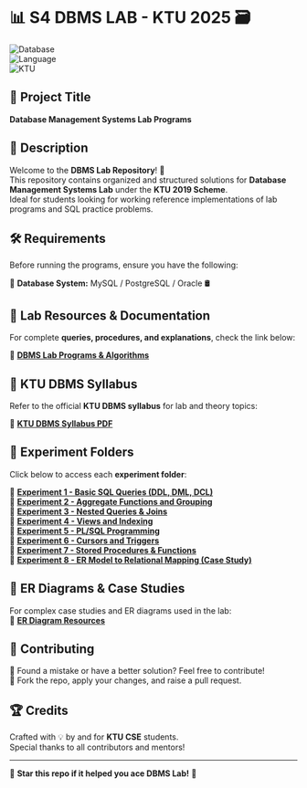 # 📊 S4 DBMS LAB - KTU 2025 🗃️  

![Database](https://img.shields.io/badge/Database-MySQL%20%7C%20PostgreSQL-blue)  
![Language](https://img.shields.io/badge/Language-SQL%20%7C%20PL/SQL-green)  
![KTU](https://img.shields.io/badge/Scheme-KTU%202019-orange)  

## 📌 Project Title  
**Database Management Systems Lab Programs**  

## 📖 Description  
Welcome to the **DBMS Lab Repository**! 🧠  
This repository contains organized and structured solutions for **Database Management Systems Lab** under the **KTU 2019 Scheme**.  
Ideal for students looking for working reference implementations of lab programs and SQL practice problems.  

## 🛠️ Requirements  
Before running the programs, ensure you have the following:  

🔸 **Database System:** MySQL / PostgreSQL / Oracle 🛢️  

## 📜 Lab Resources & Documentation  
For complete **queries, procedures, and explanations**, check the link below:  

📂 [**DBMS Lab Programs & Algorithms**](https://drive.google.com/drive/folders/1kYKSZQuJ_HDeCuHZYZgaA8iE7k0eeVbT?usp=sharing)

## 📖 KTU DBMS Syllabus  
Refer to the official **KTU DBMS syllabus** for lab and theory topics:  

📄 **[KTU DBMS Syllabus PDF](https://drive.google.com/file/d/1KpT-sA1KYh-KBHoKcuOoZPp_gZBNLh6q/view)**  

## 📂 Experiment Folders  
Click below to access each **experiment folder**:

🔹 **[Experiment 1 - Basic SQL Queries (DDL, DML, DCL)](https://github.com/iamkarthik2004/S4-DBMS-LAB-KTU-2025/tree/main/Expt1)**  
🔹 **[Experiment 2 - Aggregate Functions and Grouping](https://github.com/iamkarthik2004/S4-DBMS-LAB-KTU-2025/tree/main/Expt2)**  
🔹 **[Experiment 3 - Nested Queries & Joins](https://github.com/iamkarthik2004/S4-DBMS-LAB-KTU-2025/tree/main/Expt3)**  
🔹 **[Experiment 4 - Views and Indexing](https://github.com/iamkarthik2004/S4-DBMS-LAB-KTU-2025/tree/main/Expt4)**  
🔹 **[Experiment 5 - PL/SQL Programming](https://github.com/iamkarthik2004/S4-DBMS-LAB-KTU-2025/tree/main/Expt5)**  
🔹 **[Experiment 6 - Cursors and Triggers](https://github.com/iamkarthik2004/S4-DBMS-LAB-KTU-2025/tree/main/Expt6)**  
🔹 **[Experiment 7 - Stored Procedures & Functions](https://github.com/iamkarthik2004/S4-DBMS-LAB-KTU-2025/tree/main/Expt7)**  
🔹 **[Experiment 8 - ER Model to Relational Mapping (Case Study)](https://github.com/iamkarthik2004/S4-DBMS-LAB-KTU-2025/tree/main/Expt8)**  

## 📘 ER Diagrams & Case Studies  
For complex case studies and ER diagrams used in the lab:  
📂 [**ER Diagram Resources**](https://drive.google.com/drive/folders/1s0s9yqOd-DlrTmuB_tXk9_Ts9hcce0hm?usp=sharing)  

## 🤝 Contributing  
🔹 Found a mistake or have a better solution? Feel free to contribute!  
🔹 Fork the repo, apply your changes, and raise a pull request.  

## 🏆 Credits  
Crafted with 💡 by and for **KTU CSE** students.  
Special thanks to all contributors and mentors!  

---

🌟 **Star this repo if it helped you ace DBMS Lab!** 🌟  

